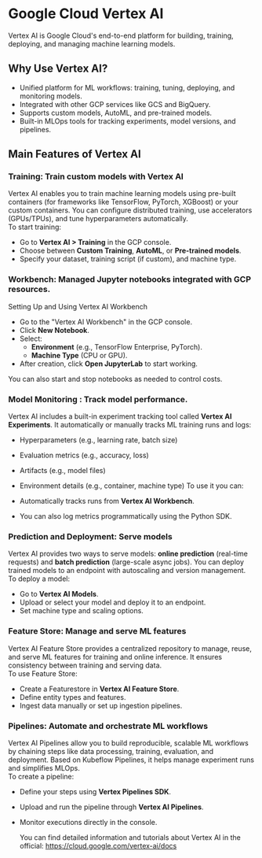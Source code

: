 # **Google Cloud Vertex AI**

Vertex AI is Google Cloud's end-to-end platform for building, training, deploying, and managing machine learning models.

## **Why Use Vertex AI?**

- Unified platform for ML workflows: training, tuning, deploying, and monitoring models.
- Integrated with other GCP services like GCS and BigQuery.
- Supports custom models, AutoML, and pre-trained models.
- Built-in MLOps tools for tracking experiments, model versions, and pipelines.

## **Main Features of Vertex AI**

### **Training**: Train custom models with Vertex AI
Vertex AI enables you to train machine learning models using pre-built containers (for frameworks like TensorFlow, PyTorch, XGBoost) or your custom containers. You can configure distributed training, use accelerators (GPUs/TPUs), and tune hyperparameters automatically.  
To start training:

- Go to **Vertex AI > Training** in the GCP console.
- Choose between **Custom Training**, **AutoML**, or **Pre-trained models**.
- Specify your dataset, training script (if custom), and machine type.

### **Workbench**: Managed Jupyter notebooks integrated with GCP resources.
Setting Up and Using Vertex AI Workbench

- Go to the "Vertex AI Workbench" in the GCP console.
- Click **New Notebook**.
- Select:
  - **Environment** (e.g., TensorFlow Enterprise, PyTorch).
  - **Machine Type** (CPU or GPU).
- After creation, click **Open JupyterLab** to start working.

You can also start and stop notebooks as needed to control costs.

### **Model Monitoring** : Track model performance.
Vertex AI includes a built-in experiment tracking tool called **Vertex AI Experiments**. It automatically or manually tracks ML training runs and logs:

  - Hyperparameters (e.g., learning rate, batch size)
  - Evaluation metrics (e.g., accuracy, loss)
  - Artifacts (e.g., model files)
  - Environment details (e.g., container, machine type)
To use it you can:

- Automatically tracks runs from **Vertex AI Workbench**.
- You can also log metrics programmatically using the Python SDK.

### **Prediction and Deployment**: Serve models
Vertex AI provides two ways to serve models: **online prediction** (real-time requests) and **batch prediction** (large-scale async jobs). You can deploy trained models to an endpoint with autoscaling and version management.  
To deploy a model:
- Go to **Vertex AI Models**.
- Upload or select your model and deploy it to an endpoint.
- Set machine type and scaling options.

### **Feature Store**: Manage and serve ML features
Vertex AI Feature Store provides a centralized repository to manage, reuse, and serve ML features for training and online inference. It ensures consistency between training and serving data.  
To use Feature Store:

- Create a Featurestore in **Vertex AI Feature Store**.
- Define entity types and features.
- Ingest data manually or set up ingestion pipelines.

### **Pipelines**: Automate and orchestrate ML workflows
Vertex AI Pipelines allow you to build reproducible, scalable ML workflows by chaining steps like data processing, training, evaluation, and deployment. Based on Kubeflow Pipelines, it helps manage experiment runs and simplifies MLOps.  
To create a pipeline:

- Define your steps using **Vertex Pipelines SDK**.
- Upload and run the pipeline through **Vertex AI Pipelines**.
- Monitor executions directly in the console.

  You can find detailed information and tutorials about Vertex AI in the official: https://cloud.google.com/vertex-ai/docs
  
